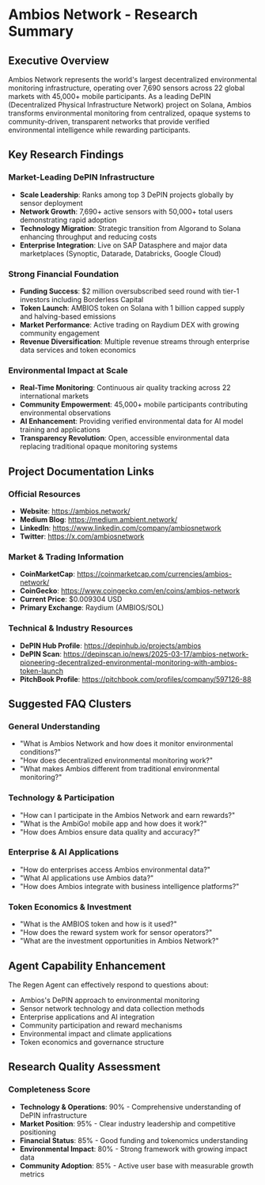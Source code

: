 # Ambios Network - Research Summary

## Executive Overview

Ambios Network represents the world's largest decentralized environmental monitoring infrastructure, operating over 7,690 sensors across 22 global markets with 45,000+ mobile participants. As a leading DePIN (Decentralized Physical Infrastructure Network) project on Solana, Ambios transforms environmental monitoring from centralized, opaque systems to community-driven, transparent networks that provide verified environmental intelligence while rewarding participants.

## Key Research Findings

### Market-Leading DePIN Infrastructure
- **Scale Leadership**: Ranks among top 3 DePIN projects globally by sensor deployment
- **Network Growth**: 7,690+ active sensors with 50,000+ total users demonstrating rapid adoption
- **Technology Migration**: Strategic transition from Algorand to Solana enhancing throughput and reducing costs
- **Enterprise Integration**: Live on SAP Datasphere and major data marketplaces (Synoptic, Datarade, Databricks, Google Cloud)

### Strong Financial Foundation
- **Funding Success**: $2 million oversubscribed seed round with tier-1 investors including Borderless Capital
- **Token Launch**: AMBIOS token on Solana with 1 billion capped supply and halving-based emissions
- **Market Performance**: Active trading on Raydium DEX with growing community engagement
- **Revenue Diversification**: Multiple revenue streams through enterprise data services and token economics

### Environmental Impact at Scale
- **Real-Time Monitoring**: Continuous air quality tracking across 22 international markets
- **Community Empowerment**: 45,000+ mobile participants contributing environmental observations
- **AI Enhancement**: Providing verified environmental data for AI model training and applications
- **Transparency Revolution**: Open, accessible environmental data replacing traditional opaque monitoring systems

## Project Documentation Links

### Official Resources
- **Website**: https://ambios.network/
- **Medium Blog**: https://medium.ambient.network/
- **LinkedIn**: https://www.linkedin.com/company/ambiosnetwork
- **Twitter**: https://x.com/ambiosnetwork

### Market & Trading Information
- **CoinMarketCap**: https://coinmarketcap.com/currencies/ambios-network/
- **CoinGecko**: https://www.coingecko.com/en/coins/ambios-network
- **Current Price**: $0.009304 USD
- **Primary Exchange**: Raydium (AMBIOS/SOL)

### Technical & Industry Resources
- **DePIN Hub Profile**: https://depinhub.io/projects/ambios
- **DePIN Scan**: https://depinscan.io/news/2025-03-17/ambios-network-pioneering-decentralized-environmental-monitoring-with-ambios-token-launch
- **PitchBook Profile**: https://pitchbook.com/profiles/company/597126-88

## Suggested FAQ Clusters

### General Understanding
- "What is Ambios Network and how does it monitor environmental conditions?"
- "How does decentralized environmental monitoring work?"
- "What makes Ambios different from traditional environmental monitoring?"

### Technology & Participation
- "How can I participate in the Ambios Network and earn rewards?"
- "What is the AmbiGo! mobile app and how does it work?"
- "How does Ambios ensure data quality and accuracy?"

### Enterprise & AI Applications
- "How do enterprises access Ambios environmental data?"
- "What AI applications use Ambios data?"
- "How does Ambios integrate with business intelligence platforms?"

### Token Economics & Investment
- "What is the AMBIOS token and how is it used?"
- "How does the reward system work for sensor operators?"
- "What are the investment opportunities in Ambios Network?"

## Agent Capability Enhancement

The Regen Agent can effectively respond to questions about:
- Ambios's DePIN approach to environmental monitoring
- Sensor network technology and data collection methods
- Enterprise applications and AI integration
- Community participation and reward mechanisms
- Environmental impact and climate applications
- Token economics and governance structure

## Research Quality Assessment

### Completeness Score
- **Technology & Operations**: 90% - Comprehensive understanding of DePIN infrastructure
- **Market Position**: 95% - Clear industry leadership and competitive positioning
- **Financial Status**: 85% - Good funding and tokenomics understanding
- **Environmental Impact**: 80% - Strong framework with growing impact data
- **Community Adoption**: 85% - Active user base with measurable growth metrics